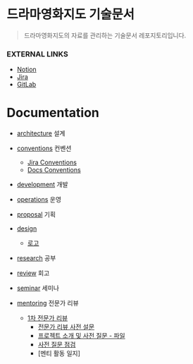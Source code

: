 # 드라마영화지도 기술문서

> 드라마영화지도의 자료를 관리하는 기술문서 레포지토리입니다.

### EXTERNAL LINKS

- [Notion](https://www.notion.so/seung-yoon-yu/A602-15c5fd213f994019a7b36417de61a148)
- [Jira](https://ssafy.atlassian.net/jira/software/c/projects/S09P21A602/boards/3288)
- [GitLab](https://lab.ssafy.com/s09-bigdata-dist-sub1/S09P21A602)

# Documentation

- [architecture](architecture/README.md) 설계
- [conventions](conventions/README.md) 컨벤션
  - [Jira Conventions](conventions/jira.md)
  - [Docs Conventions](conventions/docs.md)
- [development](development/README.md) 개발
- [operations](operations/README.md) 운영
- [proposal](proposal/README.md) 기획
- [design](design/README.md)
  - [로고](design/logo.md)

- [research](research/README.md) 공부
- [review](review/README.md) 회고
- [seminar](seminar/README.md) 세미나
- [mentoring](mentoring/README.md) 전문가 리뷰
  - [1차 전문가 리뷰](mentoring/first/README.md)
    - [전문가 리뷰 사전 설문](mentoring/first/pre-survey.md)
    - [프로젝트 소개 및 사전 질문 - 파일](mentoring/first/project_introduction_and_pre_questions.pdf)
    - [사전 질문 점검](mentoring/first/checking-pre-queston.md)
    - [멘티 활동 일지]
  

